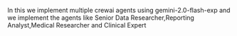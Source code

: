 In this we implement multiple crewai agents using gemini-2.0-flash-exp and we implement the agents like Senior Data Researcher,Reporting Analyst,Medical Researcher and Clinical Expert
